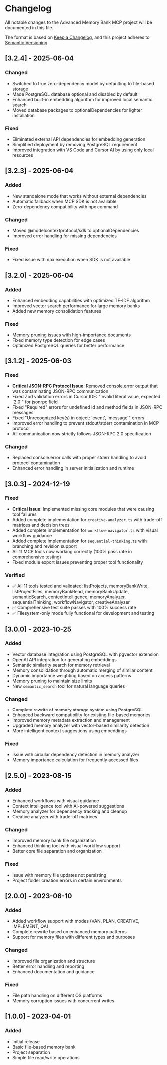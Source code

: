 # Changelog

All notable changes to the Advanced Memory Bank MCP project will be documented in this file.

The format is based on [Keep a Changelog](https://keepachangelog.com/en/1.0.0/),
and this project adheres to [Semantic Versioning](https://semver.org/spec/v2.0.0.html).

## [3.2.4] - 2025-06-04

### Changed
- Switched to true zero-dependency model by defaulting to file-based storage
- Made PostgreSQL database optional and disabled by default
- Enhanced built-in embedding algorithm for improved local semantic search
- Moved database packages to optionalDependencies for lighter installation

### Fixed
- Eliminated external API dependencies for embedding generation
- Simplified deployment by removing PostgreSQL requirement
- Improved integration with VS Code and Cursor AI by using only local resources

## [3.2.3] - 2025-06-04

### Added
- New standalone mode that works without external dependencies
- Automatic fallback when MCP SDK is not available
- Zero-dependency compatibility with npx command

### Changed
- Moved @modelcontextprotocol/sdk to optionalDependencies
- Improved error handling for missing dependencies

### Fixed
- Fixed issue with npx execution when SDK is not available

## [3.2.0] - 2025-06-04

### Added
- Enhanced embedding capabilities with optimized TF-IDF algorithm
- Improved vector search performance for large memory banks
- Added new memory consolidation features

### Fixed
- Memory pruning issues with high-importance documents
- Fixed memory type detection for edge cases
- Optimized PostgreSQL queries for better performance

## [3.1.2] - 2025-06-03

### Fixed
- **Critical JSON-RPC Protocol Issue**: Removed console.error output that was contaminating JSON-RPC communication
- Fixed Zod validation errors in Cursor IDE: "Invalid literal value, expected '2.0'" for jsonrpc field
- Fixed "Required" errors for undefined id and method fields in JSON-RPC messages
- Fixed "Unrecognized key(s) in object: 'event', 'message'" errors
- Improved error handling to prevent stdout/stderr contamination in MCP protocol
- All communication now strictly follows JSON-RPC 2.0 specification

### Changed
- Replaced console.error calls with proper stderr handling to avoid protocol contamination
- Enhanced error handling in server initialization and runtime

## [3.0.3] - 2024-12-19

### Fixed
- **Critical Issue**: Implemented missing core modules that were causing tool failures
- Added complete implementation for `creative-analyzer.ts` with trade-off matrices and decision trees
- Added complete implementation for `workflow-navigator.ts` with visual workflow guidance
- Added complete implementation for `sequential-thinking.ts` with branching and revision support
- All 11 MCP tools now working correctly (100% pass rate in comprehensive testing)
- Fixed module export issues preventing proper tool functionality

### Verified
- ✅ All 11 tools tested and validated: listProjects, memoryBankWrite, listProjectFiles, memoryBankRead, memoryBankUpdate, semanticSearch, contextIntelligence, memoryAnalyzer, sequentialThinking, workflowNavigator, creativeAnalyzer
- ✅ Comprehensive test suite passes with 100% success rate
- ✅ Filesystem-only mode fully functional for development and testing

## [3.0.0] - 2023-10-25

### Added
- Vector database integration using PostgreSQL with pgvector extension
- OpenAI API integration for generating embeddings
- Semantic similarity search for memory retrieval
- Memory consolidation through automatic merging of similar content
- Dynamic importance weighting based on access patterns
- Memory pruning to maintain size limits
- New `semantic_search` tool for natural language queries

### Changed
- Complete rewrite of memory storage system using PostgreSQL
- Enhanced backward compatibility for existing file-based memories
- Improved memory metadata extraction and management
- Upgraded memory analyzer with vector-based similarity detection
- More intelligent context suggestions using embeddings

### Fixed
- Issue with circular dependency detection in memory analyzer
- Memory importance calculation for frequently accessed files

## [2.5.0] - 2023-08-15

### Added
- Enhanced workflows with visual guidance
- Context intelligence tool with AI-powered suggestions
- Memory analyzer for dependency tracking and cleanup
- Creative analyzer with trade-off matrices

### Changed
- Improved memory bank file organization
- Enhanced thinking tool with visual workflow support
- Better core file separation and organization

### Fixed
- Issue with memory file updates not persisting
- Project folder creation errors in certain environments

## [2.0.0] - 2023-06-10

### Added
- Added workflow support with modes (VAN, PLAN, CREATIVE, IMPLEMENT, QA)
- Complete rewrite based on enhanced memory patterns
- Support for memory files with different types and purposes

### Changed
- Improved file organization and structure
- Better error handling and reporting
- Enhanced documentation and guidance

### Fixed
- File path handling on different OS platforms
- Memory corruption issues with concurrent writes

## [1.0.0] - 2023-04-01

### Added
- Initial release
- Basic file-based memory bank
- Project separation
- Simple file read/write operations
